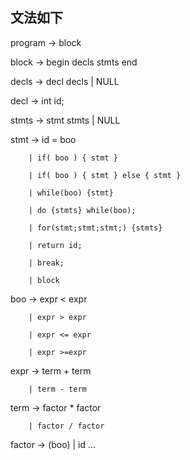 文法如下
--

program -> block

block -> begin decls stmts end

decls -> decl decls | NULL

decl  -> int id;

stmts -> stmt stmts | NULL

stmt  ->  id = boo

		| if( boo ) { stmt }
		
		| if( boo ) { stmt } else { stmt }
		
		| while(boo) {stmt}
		
		| do {stmts} while(boo);
		
		| for(stmt;stmt;stmt;) {stmts}
		
		| return id;
		
		| break;
		
		| block
		
boo -> expr < expr 

		| expr > expr 
		
		| expr <= expr 
		
		| expr >=expr

expr -> term + term 

		| term - term

term -> factor * factor 
		
		| factor / factor

factor -> (boo) | id 
...